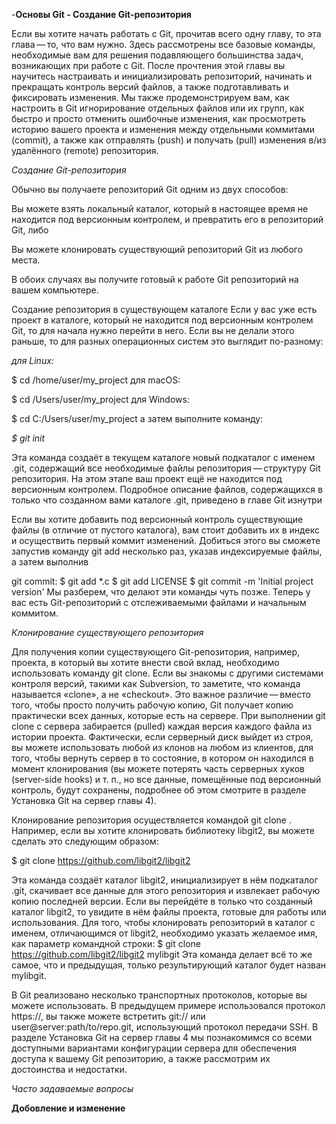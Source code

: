 
-**Основы Git - Создание Git-репозитория**

Если вы хотите начать работать с Git, прочитав всего одну главу, то эта глава — то, что вам нужно. Здесь рассмотрены все базовые команды, необходимые вам для решения подавляющего большинства задач, возникающих при работе с Git. После прочтения этой главы вы научитесь настраивать и инициализировать репозиторий, начинать и прекращать контроль версий файлов, а также подготавливать и фиксировать изменения. Мы также продемонстрируем вам, как настроить в Git игнорирование отдельных файлов или их групп, как быстро и просто отменить ошибочные изменения, как просмотреть историю вашего проекта и изменения между отдельными коммитами (commit), а также как отправлять (push) и получать (pull) изменения в/из удалённого (remote) репозитория.

*Создание Git-репозитория*

Обычно вы получаете репозиторий Git одним из двух способов:

Вы можете взять локальный каталог, который в настоящее время не находится под версионным контролем, и превратить его в репозиторий Git, либо

Вы можете клонировать существующий репозиторий Git из любого места.

В обоих случаях вы получите готовый к работе Git репозиторий на вашем компьютере.

Создание репозитория в существующем каталоге Если у вас уже есть проект в каталоге, который не находится под версионным контролем Git, то для начала нужно перейти в него. Если вы не делали этого раньше, то для разных операционных систем это выглядит по-разному:

*для Linux:*

$ cd /home/user/my_project
для macOS:

$ cd /Users/user/my_project
для Windows:

$ cd C:/Users/user/my_project
а затем выполните команду:

*$ git init*

Эта команда создаёт в текущем каталоге новый подкаталог с именем .git, содержащий все необходимые файлы репозитория — структуру Git репозитория. На этом этапе ваш проект ещё не находится под версионным контролем. Подробное описание файлов, содержащихся в только что созданном вами каталоге .git, приведено в главе Git изнутри

Если вы хотите добавить под версионный контроль существующие файлы (в отличие от пустого каталога), вам стоит добавить их в индекс и осуществить первый коммит изменений. Добиться этого вы сможете запустив команду git add несколько раз, указав индексируемые файлы, а затем выполнив 

git commit: $ git add *.c
$ git add LICENSE
$ git commit -m 'Initial project version'
Мы разберем, что делают эти команды чуть позже. Теперь у вас есть Git-репозиторий с отслеживаемыми файлами и начальным коммитом.

*Клонирование существующего репозитория*

Для получения копии существующего Git-репозитория, например, проекта, в который вы хотите внести свой вклад, необходимо использовать команду git clone. Если вы знакомы с другими системами контроля версий, такими как Subversion, то заметите, что команда называется «clone», а не «checkout». Это важное различие — вместо того, чтобы просто получить рабочую копию, Git получает копию практически всех данных, которые есть на сервере. При выполнении git clone с сервера забирается (pulled) каждая версия каждого файла из истории проекта. Фактически, если серверный диск выйдет из строя, вы можете использовать любой из клонов на любом из клиентов, для того, чтобы вернуть сервер в то состояние, в котором он находился в момент клонирования (вы можете потерять часть серверных хуков (server-side hooks) и т. п., но все данные, помещённые под версионный контроль, будут сохранены, подробнее об этом смотрите в разделе Установка Git на сервер главы 4).

Клонирование репозитория осуществляется командой git clone <url>. Например, если вы хотите клонировать библиотеку libgit2, вы можете сделать это следующим образом:

$ git clone https://github.com/libgit2/libgit2

Эта команда создаёт каталог libgit2, инициализирует в нём подкаталог .git, скачивает все данные для этого репозитория и извлекает рабочую копию последней версии. Если вы перейдёте в только что созданный каталог libgit2, то увидите в нём файлы проекта, готовые для работы или использования. Для того, чтобы клонировать репозиторий в каталог с именем, отличающимся от libgit2, необходимо указать желаемое имя, как параметр командной строки:
$ git clone https://github.com/libgit2/libgit2 mylibgit
Эта команда делает всё то же самое, что и предыдущая, только результирующий каталог будет назван mylibgit.

В Git реализовано несколько транспортных протоколов, которые вы можете использовать. В предыдущем примере использовался протокол https://, вы также можете встретить git:// или user@server:path/to/repo.git, использующий протокол передачи SSH. В разделе Установка Git на сервер главы 4 мы познакомимся со всеми доступными вариантами конфигурации сервера для обеспечения доступа к вашему Git репозиторию, а также рассмотрим их достоинства и недостатки.

*Часто задаваемые вопросы*

**Добовление и изменение**